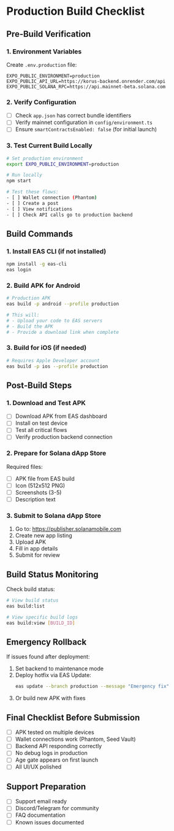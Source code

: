 # Production Build Checklist

## Pre-Build Verification

### 1. Environment Variables
Create `.env.production` file:
```env
EXPO_PUBLIC_ENVIRONMENT=production
EXPO_PUBLIC_API_URL=https://korus-backend.onrender.com/api
EXPO_PUBLIC_SOLANA_RPC=https://api.mainnet-beta.solana.com
```

### 2. Verify Configuration
- [ ] Check `app.json` has correct bundle identifiers
- [ ] Verify mainnet configuration in `config/environment.ts`
- [ ] Ensure `smartContractsEnabled: false` (for initial launch)

### 3. Test Current Build Locally
```bash
# Set production environment
export EXPO_PUBLIC_ENVIRONMENT=production

# Run locally
npm start

# Test these flows:
- [ ] Wallet connection (Phantom)
- [ ] Create a post
- [ ] View notifications
- [ ] Check API calls go to production backend
```

## Build Commands

### 1. Install EAS CLI (if not installed)
```bash
npm install -g eas-cli
eas login
```

### 2. Build APK for Android
```bash
# Production APK
eas build -p android --profile production

# This will:
# - Upload your code to EAS servers
# - Build the APK
# - Provide a download link when complete
```

### 3. Build for iOS (if needed)
```bash
# Requires Apple Developer account
eas build -p ios --profile production
```

## Post-Build Steps

### 1. Download and Test APK
- [ ] Download APK from EAS dashboard
- [ ] Install on test device
- [ ] Test all critical flows
- [ ] Verify production backend connection

### 2. Prepare for Solana dApp Store

Required files:
- [ ] APK file from EAS build
- [ ] Icon (512x512 PNG)
- [ ] Screenshots (3-5)
- [ ] Description text

### 3. Submit to Solana dApp Store

1. Go to: https://publisher.solanamobile.com
2. Create new app listing
3. Upload APK
4. Fill in app details
5. Submit for review

## Build Status Monitoring

Check build status:
```bash
# View build status
eas build:list

# View specific build logs
eas build:view [BUILD_ID]
```

## Emergency Rollback

If issues found after deployment:
1. Set backend to maintenance mode
2. Deploy hotfix via EAS Update:
   ```bash
   eas update --branch production --message "Emergency fix"
   ```
3. Or build new APK with fixes

## Final Checklist Before Submission

- [ ] APK tested on multiple devices
- [ ] Wallet connections work (Phantom, Seed Vault)
- [ ] Backend API responding correctly
- [ ] No debug logs in production
- [ ] Age gate appears on first launch
- [ ] All UI/UX polished

## Support Preparation

- [ ] Support email ready
- [ ] Discord/Telegram for community
- [ ] FAQ documentation
- [ ] Known issues documented